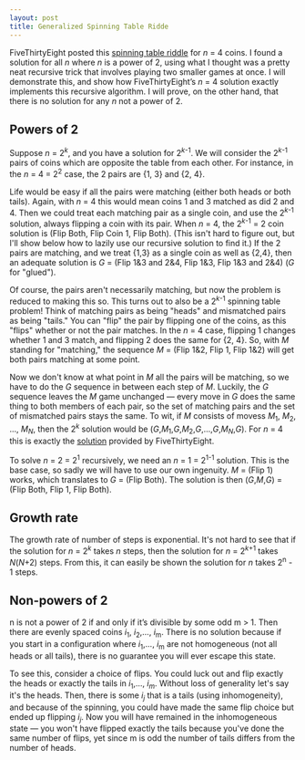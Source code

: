 ```yaml
---
layout: post
title: Generalized Spinning Table Ridde
---
```


FiveThirtyEight posted this [spinning table riddle](https://fivethirtyeight.com/features/i-would-walk-500-miles-and-i-would-riddle-500-more/) for *n* = 4 coins. I found a solution for all *n* where *n* is a power of 2, using what I thought was a pretty neat recursive trick that involves playing two smaller games at once.  I will demonstrate this, and show how FiveThirtyEight’s *n* = 4 solution exactly implements this recursive algorithm.  I will prove, on the other hand, that there is no solution for any *n* not a power of 2.

## Powers of 2

Suppose *n* = 2<sup>*k*</sup>, and you have a solution for 2<sup>*k*-1</sup>. We will consider the 2<sup>*k*-1</sup> pairs of coins which are opposite the table from each other. For instance, in the *n* = 4 = 2<sup>2</sup> case, the 2 pairs are \{1, 3\} and \{2, 4\}. 

Life would be easy if all the pairs were matching (either both heads or both tails). Again, with *n* = 4 this would mean coins 1 and 3 matched as did 2 and 4. Then we could treat each matching pair as a single coin, and use the 2<sup>*k*-1</sup> solution, always flipping a coin with its pair. When *n* = 4, the 2<sup>*k*-1</sup> = 2 coin solution is (Flip Both, Flip Coin 1, Flip Both). (This isn't hard to figure out, but I'll show below how to lazily use our recursive solution to find it.) If the 2 pairs are matching, and we treat {1,3} as a single coin as well as {2,4}, then an adequate solution is *G* = (Flip 1&3 and 2&4, Flip 1&3, Flip 1&3 and 2&4) (*G* for "glued").

Of course, the pairs aren't necessarily matching, but now the problem is reduced to making this so. This turns out to also be a 2<sup>*k*-1</sup> spinning table problem! Think of matching pairs as being "heads" and mismatched pairs as being "tails." You can "flip" the pair by flipping one of the coins, as this "flips" whether or not the pair matches. In the *n* = 4 case, flipping 1 changes whether 1 and 3 match, and flipping 2 does the same for \{2, 4\}. So, with *M* standing for "matching," the sequence *M* = (Flip 1&2, Flip 1, Flip 1&2) will get both pairs matching at some point.

Now we don't know at what point in *M* all the pairs will be matching, so we have to do the *G* sequence in between each step of *M*. Luckily, the *G* sequence leaves the *M* game unchanged — every move in *G* does the same thing to both members of each pair, so the set of matching pairs and the set of mismatched pairs stays the same. To wit, if *M* consists of movess *M*<sub>1</sub>, *M*<sub>2</sub>, ..., *M*<sub>*N*</sub>, then the 2<sup>*k*</sup> solution would be (*G*,*M*<sub>1</sub>,*G*,*M*<sub>2</sub>,*G*,...,*G*,*M*<sub>*N*</sub>,*G*). For *n* = 4 this is exactly the [solution](https://fivethirtyeight.com/features/whats-your-best-scrabble-string/) provided by FiveThirtyEight.

To solve *n* = 2 = 2<sup>1</sup> recursively, we need an *n* = 1 = 2<sup>1-1</sup> solution. This is the base case, so sadly we will have to use our own ingenuity. *M* = (Flip 1) works, which translates to *G* = (Flip Both). The solution is then (*G*,*M*,*G*) = (Flip Both, Flip 1, Flip Both).

## Growth rate

The growth rate of number of steps is exponential. It's not hard to see that if the solution for *n* = 2<sup>*k*</sup> takes *n* steps, then the solution for *n* = 2<sup>*k*+1</sup> takes *N*(*N*+2) steps. From this, it can easily be shown the solution for *n* takes 2<sup>n</sup> - 1 steps.

## Non-powers of 2

n is not a power of 2 if and only if it’s divisible by some odd m > 1. Then there are evenly spaced coins *i*<sub>1</sub>, *i*<sub>2</sub>,..., *i*<sub>m</sub>. There is no solution because if you start in a configuration where *i*<sub>1</sub>,..., *i*<sub>m</sub> are not homogeneous (not all heads or all tails), there is no guarantee you will ever escape this state.

To see this, consider a choice of flips. You could luck out and flip exactly the heads or exactly the tails in *i*<sub>1</sub>,..., *i*<sub>*m*</sub>. Without loss of generality let's say it's the heads. Then, there is some *i*<sub>*j*</sub> that is a tails (using inhomogeneity), and because of the spinning, you could have made the same flip choice but ended up flipping *i*<sub>*j*</sub>. Now you will have remained in the inhomogeneous state — you won't have flipped exactly the tails because you've done the same number of flips, yet since m is odd the number of tails differs from the number of heads.

